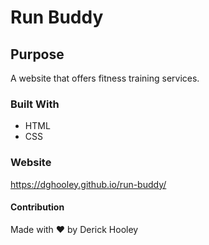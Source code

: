 # Run Buddy

## Purpose
A website that offers fitness training services.





### Built With
* HTML
* CSS






### Website
https://dghooley.github.io/run-buddy/





#### Contribution
Made with ❤️ by Derick Hooley

